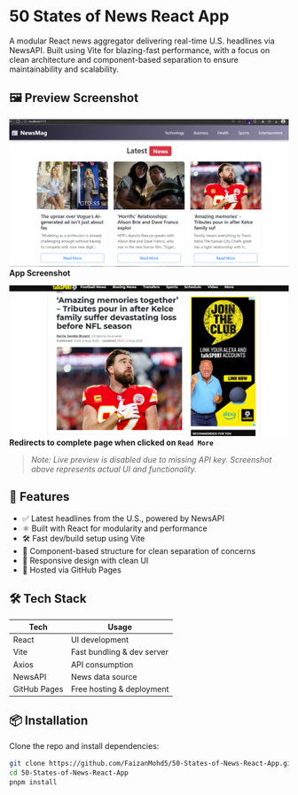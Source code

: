 # 50 States of News React App

A modular React news aggregator delivering real-time U.S. headlines via NewsAPI. Built using Vite for blazing-fast performance, with a focus on clean architecture and component-based separation to ensure maintainability and scalability.

## 🖼️ Preview Screenshot

![App Screenshot](./src/assets/site_preview%20(1).png)  
**App Screenshot**

![Redirects to complete page when clicked on `Read More`](./src/assets/site_preview%20(2).png)  
**Redirects to complete page when clicked on `Read More`**


> _Note: Live preview is disabled due to missing API key. Screenshot above represents actual UI and functionality._


## 📰 Features
- ✅ Latest headlines from the U.S., powered by NewsAPI
- ⚛️ Built with React for modularity and performance
- 🛠️ Fast dev/build setup using Vite
- 🧱 Component-based structure for clean separation of concerns
- 📱 Responsive design with clean UI
- 🚀 Hosted via GitHub Pages

## 🛠️ Tech Stack
| Tech        | Usage                      |
|-------------|-----------------------------|
| React       | UI development              |
| Vite        | Fast bundling & dev server  |
| Axios       | API consumption             |
| NewsAPI     | News data source            |
| GitHub Pages| Free hosting & deployment   |

## 📦 Installation

Clone the repo and install dependencies:

```bash
git clone https://github.com/FaizanMohd5/50-States-of-News-React-App.git
cd 50-States-of-News-React-App
pnpm install
